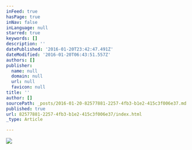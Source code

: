 ```yaml
---
inFeed: true
hasPage: true
inNav: false
inLanguage: null
starred: true
keywords: []
description: ''
datePublished: '2016-01-20T23:42:47.491Z'
dateModified: '2016-01-20T06:43:51.557Z'
authors: []
publisher:
  name: null
  domain: null
  url: null
  favicon: null
title: ''
author: []
sourcePath: _posts/2016-01-20-82577881-2257-4fb3-b1e2-415c3f006e37.md
published: true
url: 82577881-2257-4fb3-b1e2-415c3f006e37/index.html
_type: Article

---
```

![](https://the-grid-user-content.s3-us-west-2.amazonaws.com/f2df3cc5-a034-4c20-98ae-53404d9a7ea5.jpg)